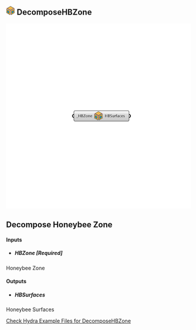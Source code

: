 ## ![](../../images/icons/DecomposeHBZone.png) DecomposeHBZone

![](../../images/components/DecomposeHBZone.png)

Decompose Honeybee Zone
 -
 

#### Inputs
* ##### HBZone [Required]
Honeybee Zone

#### Outputs
* ##### HBSurfaces
Honeybee Surfaces


[Check Hydra Example Files for DecomposeHBZone](https://hydrashare.github.io/hydra/index.html?keywords=Honeybee_DecomposeHBZone)